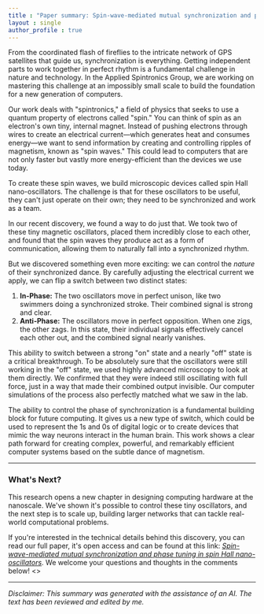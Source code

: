 ```yaml
---
title : "Paper summary: Spin-wave-mediated mutual synchronization and phase tuning in spin Hall nano-oscillators"
layout : single
author_profile : true
---
```


From the coordinated flash of fireflies to the intricate network of GPS satellites that guide us, synchronization is everything. Getting independent parts to work together in perfect rhythm is a fundamental challenge in nature and technology. In the Applied Spintronics Group, we are working on mastering this challenge at an impossibly small scale to build the foundation for a new generation of computers.

Our work deals with "spintronics," a field of physics that seeks to use a quantum property of electrons called "spin." You can think of spin as an electron's own tiny, internal magnet. Instead of pushing electrons through wires to create an electrical current—which generates heat and consumes energy—we want to send information by creating and controlling ripples of magnetism, known as "spin waves." This could lead to computers that are not only faster but vastly more energy-efficient than the devices we use today.

To create these spin waves, we build microscopic devices called spin Hall nano-oscillators. The challenge is that for these oscillators to be useful, they can't just operate on their own; they need to be synchronized and work as a team.

In our recent discovery, we found a way to do just that. We took two of these tiny magnetic oscillators, placed them incredibly close to each other, and found that the spin waves they produce act as a form of communication, allowing them to naturally fall into a synchronized rhythm.

But we discovered something even more exciting: we can control the *nature* of their synchronized dance. By carefully adjusting the electrical current we apply, we can flip a switch between two distinct states:

1.  **In-Phase:** The two oscillators move in perfect unison, like two swimmers doing a synchronized stroke. Their combined signal is strong and clear.
2.  **Anti-Phase:** The oscillators move in perfect opposition. When one zigs, the other zags. In this state, their individual signals effectively cancel each other out, and the combined signal nearly vanishes.

This ability to switch between a strong "on" state and a nearly "off" state is a critical breakthrough. To be absolutely sure that the oscillators were still working in the "off" state, we used highly advanced microscopy to look at them directly. We confirmed that they were indeed still oscillating with full force, just in a way that made their combined output invisible. Our computer simulations of the process also perfectly matched what we saw in the lab.

The ability to control the phase of synchronization is a fundamental building block for future computing. It gives us a new type of switch, which could be used to represent the 1s and 0s of digital logic or to create devices that mimic the way neurons interact in the human brain. This work shows a clear path forward for creating complex, powerful, and remarkably efficient computer systems based on the subtle dance of magnetism.

***

### What's Next?

This research opens a new chapter in designing computing hardware at the nanoscale. We've shown it's possible to control these tiny oscillators, and the next step is to scale up, building larger networks that can tackle real-world computational problems.

If you're interested in the technical details behind this discovery, you can read our full paper, it's open access and can be found at this link: <a href="https://www.nature.com/articles/s41567-024-02728-1" target="_blank">*Spin-wave-mediated mutual synchronization and phase tuning in spin Hall nano-oscillators*</a>. We welcome your questions and thoughts in the comments below!
<>
***

*Disclaimer: This summary was generated with the assistance of an AI. The text has been reviewed and edited by me.*
